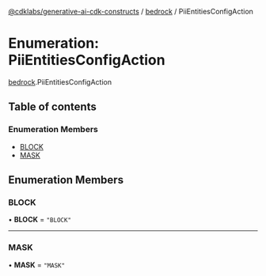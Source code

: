 [@cdklabs/generative-ai-cdk-constructs](../README.md) / [bedrock](../modules/bedrock.md) / PiiEntitiesConfigAction

# Enumeration: PiiEntitiesConfigAction

[bedrock](../modules/bedrock.md).PiiEntitiesConfigAction

## Table of contents

### Enumeration Members

- [BLOCK](bedrock.PiiEntitiesConfigAction.md#block)
- [MASK](bedrock.PiiEntitiesConfigAction.md#mask)

## Enumeration Members

### BLOCK

• **BLOCK** = ``"BLOCK"``

___

### MASK

• **MASK** = ``"MASK"``
